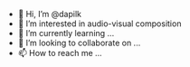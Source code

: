 - 👋 Hi, I’m @dapilk
- 👀 I’m interested in audio-visual composition
- 🌱 I’m currently learning ...
- 💞️ I’m looking to collaborate on ...
- 📫 How to reach me ...

<!---
dapilk/dapilk is a ✨ special ✨ repository because its `README.md` (this file) appears on your GitHub profile.
You can click the Preview link to take a look at your changes.
--->
